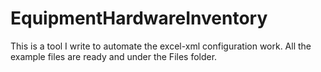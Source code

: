 # EquipmentHardwareInventory

This is a tool I write to automate the excel-xml configuration work. All the example files are ready and under the Files folder.
